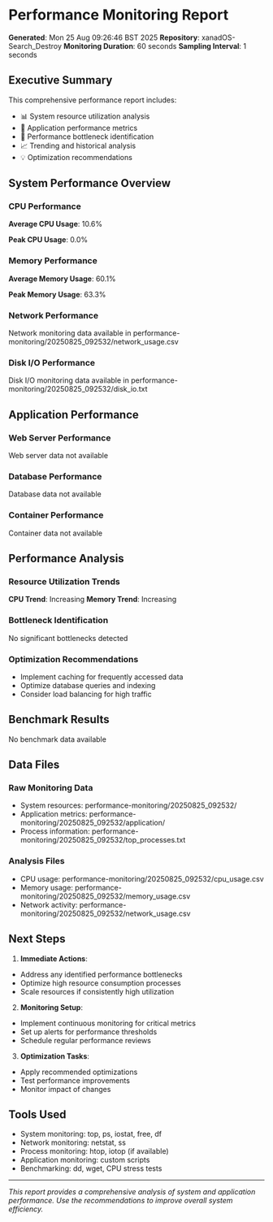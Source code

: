 # Performance Monitoring Report

**Generated**: Mon 25 Aug 09:26:46 BST 2025
**Repository**: xanadOS-Search_Destroy
**Monitoring Duration**: 60 seconds
**Sampling Interval**: 1 seconds

## Executive Summary

This comprehensive performance report includes:

- 📊 System resource utilization analysis
- 🚀 Application performance metrics
- 🔧 Performance bottleneck identification
- 📈 Trending and historical analysis
- 💡 Optimization recommendations

## System Performance Overview

### CPU Performance

**Average CPU Usage**: 10.6%

**Peak CPU Usage**: 0.0%

### Memory Performance

**Average Memory Usage**: 60.1%

**Peak Memory Usage**: 63.3%

### Network Performance

Network monitoring data available in performance-monitoring/20250825_092532/network_usage.csv

### Disk I/O Performance

Disk I/O monitoring data available in performance-monitoring/20250825_092532/disk_io.txt

## Application Performance

### Web Server Performance

Web server data not available

### Database Performance

Database data not available

### Container Performance

Container data not available

## Performance Analysis

### Resource Utilization Trends

**CPU Trend**: Increasing
**Memory Trend**: Increasing

### Bottleneck Identification

No significant bottlenecks detected

### Optimization Recommendations

- Implement caching for frequently accessed data
- Optimize database queries and indexing
- Consider load balancing for high traffic

## Benchmark Results

No benchmark data available

## Data Files

### Raw Monitoring Data

- System resources: performance-monitoring/20250825_092532/
- Application metrics: performance-monitoring/20250825_092532/application/
- Process information: performance-monitoring/20250825_092532/top_processes.txt

### Analysis Files

- CPU usage: performance-monitoring/20250825_092532/cpu_usage.csv
- Memory usage: performance-monitoring/20250825_092532/memory_usage.csv
- Network activity: performance-monitoring/20250825_092532/network_usage.csv

## Next Steps

1. **Immediate Actions**:

- Address any identified performance bottlenecks
- Optimize high resource consumption processes
- Scale resources if consistently high utilization

2. **Monitoring Setup**:

- Implement continuous monitoring for critical metrics
- Set up alerts for performance thresholds
- Schedule regular performance reviews

3. **Optimization Tasks**:

- Apply recommended optimizations
- Test performance improvements
- Monitor impact of changes

## Tools Used

- System monitoring: top, ps, iostat, free, df
- Network monitoring: netstat, ss
- Process monitoring: htop, iotop (if available)
- Application monitoring: custom scripts
- Benchmarking: dd, wget, CPU stress tests

---

_This report provides a comprehensive analysis of system and application performance.
Use the recommendations to improve overall system efficiency._

